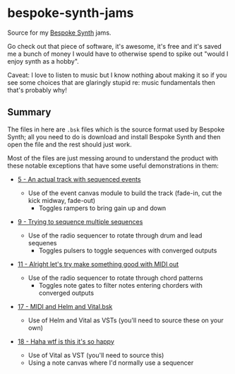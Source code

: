 # bespoke-synth-jams

Source for my [Bespoke Synth](bespokesynth.com) jams.

Go check out that piece of software, it's awesome, it's free and it's saved me a bunch of money I would have to otherwise spend to spike out "would I enjoy synth as a hobby".

Caveat: I love to listen to music but I know nothing about making it so if you see some choices that are glaringly stupid re: music fundamentals then that's probably why!

## Summary

The files in here are `.bsk` files which is the source format used by Bespoke Synth; all you need to do is download and install Bespoke Synth and then open the file and the rest should just work.

Most of the files are just messing around to understand the product with these notable exceptions that have some useful demonstrations in them:

- [5 - An actual track with sequenced events](5%20-%20An%20actual%20track%20with%20sequenced%20events.bsk)
  - Use of the event canvas module to build the track (fade-in, cut the kick midway, fade-out)
    - Toggles rampers to bring gain up and down

- [9 - Trying to sequence multiple sequences](9%20-%20Trying%20to%20sequence%20multiple%20sequences.bsk)
  - Use of the radio sequencer to rotate through drum and lead sequenes
    - Toggles pulsers to toggle sequences with converged outputs

- [11 - Alright let's try make something good with MIDI out](11%20-%20Alright%20let's%20try%20make%20something%20good%20with%20MIDI%20out.bsk)
  - Use of the radio sequencer to rotate through chord patterns
    - Toggles note gates to filter notes entering chorders with converged outputs

- [17 - MIDI and Helm and Vital.bsk](17%20-%20MIDI%20and%20Helm%20and%20Vital.bsk)
  - Use of Helm and Vital as VSTs (you'll need to source these on your own)

- [18 - Haha wtf is this it's so happy](18%20-%20Haha%20wtf%20is%20this%20it's%20so%20happy.bsk)
  - Use of Vital as VST (you'll need to source this)
  - Using a note canvas where I'd normally use a sequencer
